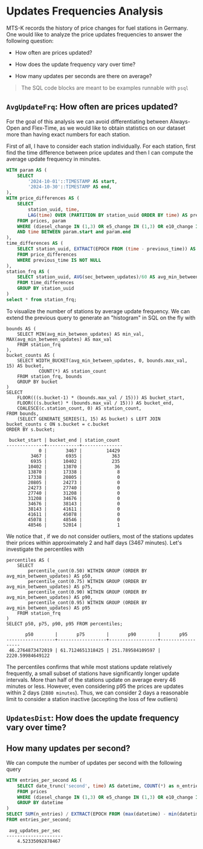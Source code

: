 # Updates Frequencies Analysis

MTS-K records the history of price changes for fuel stations in Germany. One would like to analyze the price updates frequencies to answer the following question:

- How often are prices updated?

- How does the update frequency vary over time?

- How many updates per seconds are there on average?

  

> The SQL code blocks are meant to be examples runnable with `psql`

## `AvgUpdateFrq`: How often are prices updated?

For the goal of this analysis we can avoid differentiating between Always-Open and Flex-Time, as we would like to obtain statistics on our dataset more than having exact numbers for each station.

First of all, I have to consider each station individually. For each station, first find the time difference between price updates and then I can compute the average update frequency in minutes.

```sql
WITH param AS (
    SELECT  
        '2024-10-01'::TIMESTAMP AS start,
        '2024-10-30'::TIMESTAMP AS end,
), 
WITH price_differences AS (
    SELECT
        station_uuid, time,
        LAG(time) OVER (PARTITION BY station_uuid ORDER BY time) AS previous_time
    FROM prices, param
    WHERE (diesel_change IN (1,3) OR e5_change IN (1,3) OR e10_change IN (1,3)) --any price update
    AND time BETWEEN param.start and param.end
),
time_differences AS (
    SELECT station_uuid, EXTRACT(EPOCH FROM (time - previous_time)) AS sec_between_updates
    FROM price_differences
    WHERE previous_time IS NOT NULL
),
station_frq AS (
    SELECT station_uuid, AVG(sec_between_updates)/60 AS avg_min_between_updates
    FROM time_differences
    GROUP BY station_uuid
)
select * from station_frq;
```

To visualize the number of stations by average update frequency. We can extend the previous query to generate an "histogram" in SQL on the fly with

```postgresql
bounds AS (
    SELECT MIN(avg_min_between_updates) AS min_val, MAX(avg_min_between_updates) AS max_val
    FROM station_frq
),
bucket_counts AS (
    SELECT WIDTH_BUCKET(avg_min_between_updates, 0, bounds.max_val, 15) AS bucket,
            COUNT(*) AS station_count
    FROM station_frq, bounds
    GROUP BY bucket
)
SELECT
    FLOOR(((s.bucket-1) * (bounds.max_val / 15))) AS bucket_start,
    FLOOR(((s.bucket) * (bounds.max_val / 15))) AS bucket_end,
    COALESCE(c.station_count, 0) AS station_count,
FROM bounds,
    (SELECT GENERATE_SERIES(1, 15) AS bucket) s LEFT JOIN bucket_counts c ON s.bucket = c.bucket
ORDER BY s.bucket;
```

```postgresql
 bucket_start | bucket_end | station_count 
--------------+------------+---------------
            0 |       3467 |         14429
         3467 |       6935 |           363
         6935 |      10402 |           235
        10402 |      13870 |            36
        13870 |      17338 |             8
        17338 |      20805 |             0
        20805 |      24273 |             0
        24273 |      27740 |             0
        27740 |      31208 |             0
        31208 |      34676 |             0
        34676 |      38143 |             0
        38143 |      41611 |             0
        41611 |      45078 |             0
        45078 |      48546 |             0
        48546 |      52014 |             1
```

We notice that , if we do not consider outliers, most of the stations updates their prices within approximately 2 and half days (3467 minutes). Let's investigate the percentiles with

```postgresql
percentiles AS (
    SELECT
        percentile_cont(0.50) WITHIN GROUP (ORDER BY avg_min_between_updates) AS p50,
        percentile_cont(0.75) WITHIN GROUP (ORDER BY avg_min_between_updates) AS p75,
        percentile_cont(0.90) WITHIN GROUP (ORDER BY avg_min_between_updates) AS p90,
        percentile_cont(0.95) WITHIN GROUP (ORDER BY avg_min_between_updates) AS p95
    FROM station_frq
)
SELECT p50, p75, p90, p95 FROM percentiles;
```

```postgresql
       p50        |       p75        |       p90        |       p95        
------------------+------------------+------------------+------------------
 46.2764873472019 | 61.7124651318425 | 251.789584109597 | 2220.59984649122
```

The percentiles confirms that while most stations update relatively frequently, a small subset of stations have significantly longer update intervals. More than half of the stations update on average every 46 minutes or less. However, even considering p95 the prices are updates within 2 days (`2880 minutes`). Thus, we can consider 2 days a reasonable limit to consider a station inactive (accepting the loss of few outliers)



## `UpdatesDist`: How does the update frequency vary over time?





## How many updates per second?

We can compute the number of updates per second with the following query

```sql
WITH entries_per_second AS (
    SELECT date_trunc('second', time) AS datetime, COUNT(*) as n_entries
    FROM prices
    WHERE (diesel_change IN (1,3) OR e5_change IN (1,3) OR e10_change IN (1,3))
    GROUP BY datetime
)
SELECT SUM(n_entries) / EXTRACT(EPOCH FROM (max(datetime) - min(datetime))) as avg_updates_per_sec 
FROM entries_per_second;
```

```postgresql
 avg_updates_per_sec 
---------------------
    4.52335092878467
```

